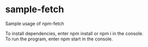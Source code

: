 # sample-fetch
Sample usage of npm-fetch

To install dependencies, enter npm install or npm i in the console. <br/>
To run the program, enter npm start in the console.
